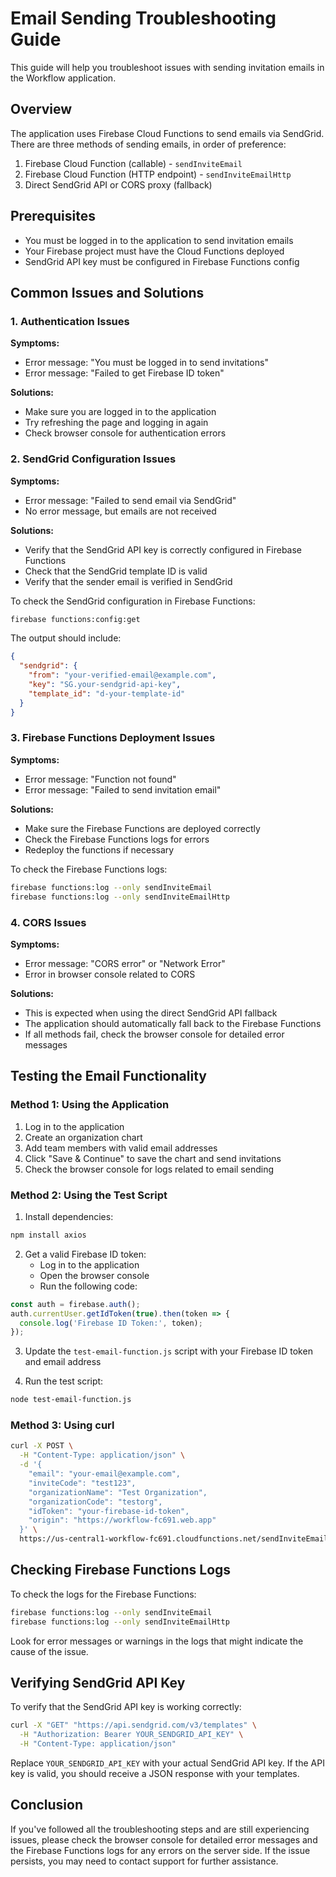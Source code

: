 # Email Sending Troubleshooting Guide

This guide will help you troubleshoot issues with sending invitation emails in the Workflow application.

## Overview

The application uses Firebase Cloud Functions to send emails via SendGrid. There are three methods of sending emails, in order of preference:

1. Firebase Cloud Function (callable) - `sendInviteEmail`
2. Firebase Cloud Function (HTTP endpoint) - `sendInviteEmailHttp`
3. Direct SendGrid API or CORS proxy (fallback)

## Prerequisites

- You must be logged in to the application to send invitation emails
- Your Firebase project must have the Cloud Functions deployed
- SendGrid API key must be configured in Firebase Functions config

## Common Issues and Solutions

### 1. Authentication Issues

**Symptoms:**
- Error message: "You must be logged in to send invitations"
- Error message: "Failed to get Firebase ID token"

**Solutions:**
- Make sure you are logged in to the application
- Try refreshing the page and logging in again
- Check browser console for authentication errors

### 2. SendGrid Configuration Issues

**Symptoms:**
- Error message: "Failed to send email via SendGrid"
- No error message, but emails are not received

**Solutions:**
- Verify that the SendGrid API key is correctly configured in Firebase Functions
- Check that the SendGrid template ID is valid
- Verify that the sender email is verified in SendGrid

To check the SendGrid configuration in Firebase Functions:
```bash
firebase functions:config:get
```

The output should include:
```json
{
  "sendgrid": {
    "from": "your-verified-email@example.com",
    "key": "SG.your-sendgrid-api-key",
    "template_id": "d-your-template-id"
  }
}
```

### 3. Firebase Functions Deployment Issues

**Symptoms:**
- Error message: "Function not found"
- Error message: "Failed to send invitation email"

**Solutions:**
- Make sure the Firebase Functions are deployed correctly
- Check the Firebase Functions logs for errors
- Redeploy the functions if necessary

To check the Firebase Functions logs:
```bash
firebase functions:log --only sendInviteEmail
firebase functions:log --only sendInviteEmailHttp
```

### 4. CORS Issues

**Symptoms:**
- Error message: "CORS error" or "Network Error"
- Error in browser console related to CORS

**Solutions:**
- This is expected when using the direct SendGrid API fallback
- The application should automatically fall back to the Firebase Functions
- If all methods fail, check the browser console for detailed error messages

## Testing the Email Functionality

### Method 1: Using the Application

1. Log in to the application
2. Create an organization chart
3. Add team members with valid email addresses
4. Click "Save & Continue" to save the chart and send invitations
5. Check the browser console for logs related to email sending

### Method 2: Using the Test Script

1. Install dependencies:
```bash
npm install axios
```

2. Get a valid Firebase ID token:
   - Log in to the application
   - Open the browser console
   - Run the following code:
```javascript
const auth = firebase.auth();
auth.currentUser.getIdToken(true).then(token => {
  console.log('Firebase ID Token:', token);
});
```

3. Update the `test-email-function.js` script with your Firebase ID token and email address

4. Run the test script:
```bash
node test-email-function.js
```

### Method 3: Using curl

```bash
curl -X POST \
  -H "Content-Type: application/json" \
  -d '{
    "email": "your-email@example.com",
    "inviteCode": "test123",
    "organizationName": "Test Organization",
    "organizationCode": "testorg",
    "idToken": "your-firebase-id-token",
    "origin": "https://workflow-fc691.web.app"
  }' \
  https://us-central1-workflow-fc691.cloudfunctions.net/sendInviteEmailHttp
```

## Checking Firebase Functions Logs

To check the logs for the Firebase Functions:

```bash
firebase functions:log --only sendInviteEmail
firebase functions:log --only sendInviteEmailHttp
```

Look for error messages or warnings in the logs that might indicate the cause of the issue.

## Verifying SendGrid API Key

To verify that the SendGrid API key is working correctly:

```bash
curl -X "GET" "https://api.sendgrid.com/v3/templates" \
  -H "Authorization: Bearer YOUR_SENDGRID_API_KEY" \
  -H "Content-Type: application/json"
```

Replace `YOUR_SENDGRID_API_KEY` with your actual SendGrid API key. If the API key is valid, you should receive a JSON response with your templates.

## Conclusion

If you've followed all the troubleshooting steps and are still experiencing issues, please check the browser console for detailed error messages and the Firebase Functions logs for any errors on the server side. If the issue persists, you may need to contact support for further assistance. 